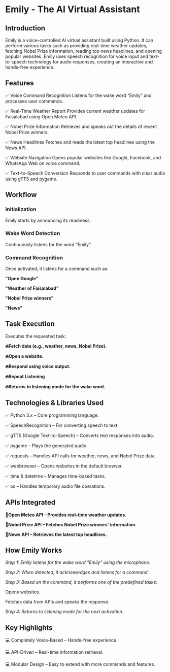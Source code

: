 # Emily - The AI Virtual Assistant
## Introduction
Emily is a voice-controlled AI virtual assistant built using Python. It can perform various tasks such as providing real-time weather updates, fetching Nobel Prize information, reading top news headlines, and opening popular websites. Emily uses speech recognition for voice input and text-to-speech technology for audio responses, creating an interactive and hands-free experience.

## Features
✅ Voice Command Recognition
Listens for the wake word “Emily” and processes user commands.

✅ Real-Time Weather Report
Provides current weather updates for Faisalabad using Open Meteo API.

✅ Nobel Prize Information
Retrieves and speaks out the details of recent Nobel Prize winners.

✅ News Headlines
Fetches and reads the latest top headlines using the News API.

✅ Website Navigation
Opens popular websites like Google, Facebook, and WhatsApp Web on voice command.

✅ Text-to-Speech Conversion
Responds to user commands with clear audio using gTTS and pygame.

## Workflow
### Initialization
Emily starts by announcing its readiness.

### Wake Word Detection

Continuously listens for the word “Emily”.

### Command Recognition

Once activated, it listens for a command such as:

**"Open Google"**

**"Weather of Faisalabad"**

**"Nobel Prize winners"**

**"News"**

## Task Execution

Executes the requested task:

**🔥Fetch data (e.g., weather, news, Nobel Prize).**

**🔥Open a website.**

**🔥Respond using voice output.**

**🔥Repeat Listening**

**🔥Returns to listening mode for the wake word.**

## Technologies & Libraries Used
✅ Python 3.x – Core programming language.

✅ SpeechRecognition – For converting speech to text.

✅ gTTS (Google Text-to-Speech) – Converts text responses into audio.

✅ pygame – Plays the generated audio.

✅ requests – Handles API calls for weather, news, and Nobel Prize data.

✅ webbrowser – Opens websites in the default browser.

✅ time & datetime – Manages time-based tasks.

✅ os – Handles temporary audio file operations.

## APIs Integrated
**🏅Open Meteo API – Provides real-time weather updates.**

**🏅Nobel Prize API – Fetches Nobel Prize winners' information.**

**🏅News API – Retrieves the latest top headlines.**

## How Emily Works
*Step 1: Emily listens for the wake word "Emily" using the microphone.* 

*Step 2: When detected, it acknowledges and listens for a command.*

*Step 3: Based on the command, it performs one of the predefined tasks:*

Opens websites.

Fetches data from APIs and speaks the response.

*Step 4: Returns to listening mode for the next activation.*

## Key Highlights
 💻 Completely Voice-Based – Hands-free experience.

💻 API-Driven – Real-time information retrieval.

💻 Modular Design – Easy to extend with more commands and features.
